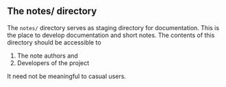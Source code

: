 ## The notes/ directory
   The `notes/` directory serves as staging directory for documentation.  This is
   the place to develop documentation and short notes.  The contents of this
   directory should be accessible to 
   1.  The note authors and
   2.  Developers of the project
   
   It need not be meaningful to casual users.
   
